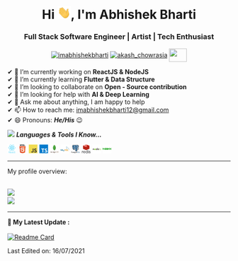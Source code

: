 <!--
**abhishekbhartiind/abhishekbhartiind** is a ✨ _special_ ✨ repository because its `README.md` (this file) appears on your GitHub profile.
Here are some ideas to get you started:
-->
<h1 align="center">Hi <img src="https://raw.githubusercontent.com/ABSphreak/ABSphreak/master/gifs/Hi.gif" width="30px">, I'm Abhishek Bharti</h1>
<h3 align="center">Full Stack Software Engineer | Artist | Tech Enthusiast</h3>
<p align="center">
<a href="https://www.linkedin.com/in/imabhishekbharti/" target="blank"><img align="center" src="https://cdn.jsdelivr.net/npm/simple-icons@3.0.1/icons/linkedin.svg" alt="imabhishekbharti" height="30" width="40" /></a>
<a href="https://www.instagram.com/abhishekbharti/" target="blank"><img align="center" src="https://cdn.jsdelivr.net/npm/simple-icons@3.0.1/icons/instagram.svg" alt="akash_chowrasia" height="30" width="40" /></a>
 <a href = "mailto: imabhishekbharti12@gmail.com"><img align="center" src="https://simpleicons.org/icons/gmail.svg" height="30" width="40" /></a>
</p>
</p>

✔ 🔭 I’m currently working on **ReactJS & NodeJS**<br>
✔ 🌱 I’m currently learning **Flutter & Data Structure**<br>
✔ 👯 I’m looking to collaborate on **Open - Source contribution**<br>
✔ 🤔 I’m looking for help with **AI & Deep Learning**<br>
✔ 💬 Ask me about anything, I am happy to help<br>
✔ 📫 How to reach me: imabhishekbharti12@gmail.com<br>
✔ 😄 Pronouns: ***He/His*** 😉<br>

<img src="https://media.giphy.com/media/ObNTw8Uzwy6KQ/giphy.gif" width="30px">&nbsp;***Languages & Tools I Know...***<br>
<p align="left">
 <img src="https://raw.githubusercontent.com/devicons/devicon/master/icons/react/react-original-wordmark.svg" alt="react" width="20" height="20"/> 
 <img src="https://raw.githubusercontent.com/devicons/devicon/master/icons/html5/html5-original-wordmark.svg" alt="html5" width="20" height="20"/> 
 <img src="https://raw.githubusercontent.com/devicons/devicon/master/icons/javascript/javascript-original.svg" alt="javascript" width="20" height="20"/> 
 <img src="https://raw.githubusercontent.com/devicons/devicon/master/icons/typescript/typescript-original.svg" alt="typescript" width="20" height="20"/> 
 <img src="https://raw.githubusercontent.com/devicons/devicon/master/icons/mongodb/mongodb-original-wordmark.svg" alt="mongodb" width="20" height="20"/> 
 <img src="https://raw.githubusercontent.com/devicons/devicon/master/icons/mysql/mysql-original-wordmark.svg" alt="mysql" width="20" height="20"/> 
 <img src="https://raw.githubusercontent.com/devicons/devicon/master/icons/postgresql/postgresql-original-wordmark.svg" alt="postgresql" width="20" height="20"/>  <img src="https://raw.githubusercontent.com/devicons/devicon/master/icons/redis/redis-original-wordmark.svg" alt="redis" width="20" height="20"/> 
 <img src="https://raw.githubusercontent.com/devicons/devicon/master/icons/nodejs/nodejs-original-wordmark.svg" alt="nodejs" width="20" height="20"/> 
 <img src="https://raw.githubusercontent.com/devicons/devicon/master/icons/nginx/nginx-original.svg" alt="nginx" width="20" height="20"/>
</p>

<hr>
<div><p>My profile overview: </p></div>
<br>
<img src="https://github-readme-stats.vercel.app/api?username=abhishekbhartiind&count_private=true&show_icons=true&theme=radical" />
<br>
<img src="https://github-readme-stats.vercel.app/api/top-langs/?username=abhishekbhartiind&layout=compact&theme=radical&hide_border=true" />

----
<strong>🚀 My Latest Update :</strong><br><br>
[![Readme Card](https://github-readme-stats.vercel.app/api/pin/?username=abhishekbhartiind&repo=abhishekbhartiind&theme=radical)](https://github.com/abhishekbhartiind/abhishekbhartiind)

Last Edited on: 16/07/2021
